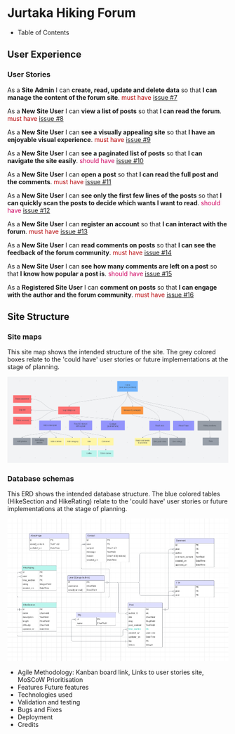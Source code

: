 # Jurtaka Hiking Forum

- Table of Contents
## User Experience

### User Stories

As a **Site Admin** I can **create, read, update and delete data** so that **I can manage the content of the forum site**. <span style="color: #B60205">must have</span> [issue #7](https://github.com/lienebriede/jurtaka/issues/7) 

As a **New Site User** I can **view a list of posts** so that **I can read the forum**. <span style="color: #B60205">must have</span> [issue #8](https://github.com/lienebriede/jurtaka/issues/8)

As a **New Site User** I can **see a visually appealing site** so that **I have an enjoyable visual experience**. <span style="color: #B60205">must have</span> [issue #9](https://github.com/lienebriede/jurtaka/issues/9)

As a **New Site User** I can **see a paginated list of posts** so that **I can navigate the site easily**. <span style="color: #CF0060">should have</span> [issue #10](https://github.com/lienebriede/jurtaka/issues/10)

As a **New Site User** I can **open a post** so that **I can read the full post and the comments**. <span style="color: #B60205">must have</span> [issue #11](https://github.com/lienebriede/jurtaka/issues/11)

As a **New Site User** I can **see only the first few lines of the posts** so that **I can quickly scan the posts to decide which wants I want to read**. <span style="color: #CF0060">should have</span> [issue #12](https://github.com/lienebriede/jurtaka/issues/12)

As a **New Site User** I can **register an account** so that **I can interact with the forum**. <span style="color: #B60205">must have</span> [issue #13](https://github.com/lienebriede/jurtaka/issues/13)

As a **New Site User** I can **read comments on posts** so that **I can see the feedback of the forum community**. <span style="color: #B60205">must have</span> [issue #14](https://github.com/lienebriede/jurtaka/issues/14)

As a **New Site User** I can **see how many comments are left on a post** so that **I know how popular a post is**. <span style="color: #CF0060">should have</span> [issue #15](https://github.com/lienebriede/jurtaka/issues/15)

As a **Registered Site User** I can **comment on posts** so that **I can engage with the author and the forum community**. <span style="color: #B60205">must have</span> [issue #16](https://github.com/lienebriede/jurtaka/issues/16)



## Site Structure
    
### Site maps

This site map shows the intended structure of the site. The grey colored boxes relate to the 'could have' user stories or future implementations at the stage of planning.

![Site Map](/documentation/sitemap_jurtaka.png)


### Database schemas

This ERD shows the intended database structure. The blue colored tables (HikeSection and HikeRating) relate to the 'could have' user stories or future implementations at the stage of planning.

![ERD](/documentation/db_schema_jurtaka.png)
 	
-	Agile Methodology:
  Kanban board link,
  Links to user stories site,
  MoSCoW Prioritisation
-	Features
  Future features
-	Technologies used
-	Validation and testing
-	Bugs and Fixes
-	Deployment
-	Credits


